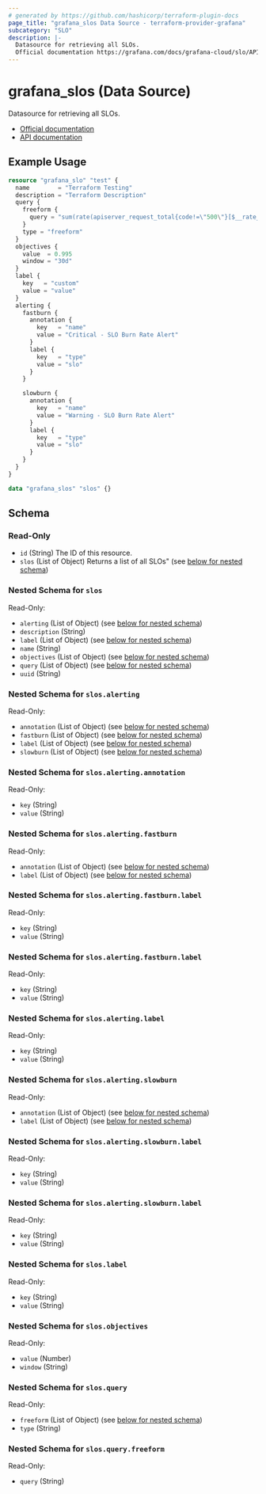 ```yaml
---
# generated by https://github.com/hashicorp/terraform-plugin-docs
page_title: "grafana_slos Data Source - terraform-provider-grafana"
subcategory: "SLO"
description: |-
  Datasource for retrieving all SLOs.
  Official documentation https://grafana.com/docs/grafana-cloud/slo/API documentation https://grafana.com/docs/grafana-cloud/slo/api/
---
```


# grafana_slos (Data Source)

Datasource for retrieving all SLOs.
		
* [Official documentation](https://grafana.com/docs/grafana-cloud/slo/)
* [API documentation](https://grafana.com/docs/grafana-cloud/slo/api/)

## Example Usage

```terraform
resource "grafana_slo" "test" {
  name        = "Terraform Testing"
  description = "Terraform Description"
  query {
    freeform {
      query = "sum(rate(apiserver_request_total{code!=\"500\"}[$__rate_interval])) / sum(rate(apiserver_request_total[$__rate_interval]))"
    }
    type = "freeform"
  }
  objectives {
    value  = 0.995
    window = "30d"
  }
  label {
    key   = "custom"
    value = "value"
  }
  alerting {
    fastburn {
      annotation {
        key   = "name"
        value = "Critical - SLO Burn Rate Alert"
      }
      label {
        key   = "type"
        value = "slo"
      }
    }

    slowburn {
      annotation {
        key   = "name"
        value = "Warning - SLO Burn Rate Alert"
      }
      label {
        key   = "type"
        value = "slo"
      }
    }
  }
}

data "grafana_slos" "slos" {}
```

<!-- schema generated by tfplugindocs -->
## Schema

### Read-Only

- `id` (String) The ID of this resource.
- `slos` (List of Object) Returns a list of all SLOs" (see [below for nested schema](#nestedatt--slos))

<a id="nestedatt--slos"></a>
### Nested Schema for `slos`

Read-Only:

- `alerting` (List of Object) (see [below for nested schema](#nestedobjatt--slos--alerting))
- `description` (String)
- `label` (List of Object) (see [below for nested schema](#nestedobjatt--slos--label))
- `name` (String)
- `objectives` (List of Object) (see [below for nested schema](#nestedobjatt--slos--objectives))
- `query` (List of Object) (see [below for nested schema](#nestedobjatt--slos--query))
- `uuid` (String)

<a id="nestedobjatt--slos--alerting"></a>
### Nested Schema for `slos.alerting`

Read-Only:

- `annotation` (List of Object) (see [below for nested schema](#nestedobjatt--slos--alerting--annotation))
- `fastburn` (List of Object) (see [below for nested schema](#nestedobjatt--slos--alerting--fastburn))
- `label` (List of Object) (see [below for nested schema](#nestedobjatt--slos--alerting--label))
- `slowburn` (List of Object) (see [below for nested schema](#nestedobjatt--slos--alerting--slowburn))

<a id="nestedobjatt--slos--alerting--annotation"></a>
### Nested Schema for `slos.alerting.annotation`

Read-Only:

- `key` (String)
- `value` (String)


<a id="nestedobjatt--slos--alerting--fastburn"></a>
### Nested Schema for `slos.alerting.fastburn`

Read-Only:

- `annotation` (List of Object) (see [below for nested schema](#nestedobjatt--slos--alerting--fastburn--annotation))
- `label` (List of Object) (see [below for nested schema](#nestedobjatt--slos--alerting--fastburn--label))

<a id="nestedobjatt--slos--alerting--fastburn--annotation"></a>
### Nested Schema for `slos.alerting.fastburn.label`

Read-Only:

- `key` (String)
- `value` (String)


<a id="nestedobjatt--slos--alerting--fastburn--label"></a>
### Nested Schema for `slos.alerting.fastburn.label`

Read-Only:

- `key` (String)
- `value` (String)



<a id="nestedobjatt--slos--alerting--label"></a>
### Nested Schema for `slos.alerting.label`

Read-Only:

- `key` (String)
- `value` (String)


<a id="nestedobjatt--slos--alerting--slowburn"></a>
### Nested Schema for `slos.alerting.slowburn`

Read-Only:

- `annotation` (List of Object) (see [below for nested schema](#nestedobjatt--slos--alerting--slowburn--annotation))
- `label` (List of Object) (see [below for nested schema](#nestedobjatt--slos--alerting--slowburn--label))

<a id="nestedobjatt--slos--alerting--slowburn--annotation"></a>
### Nested Schema for `slos.alerting.slowburn.label`

Read-Only:

- `key` (String)
- `value` (String)


<a id="nestedobjatt--slos--alerting--slowburn--label"></a>
### Nested Schema for `slos.alerting.slowburn.label`

Read-Only:

- `key` (String)
- `value` (String)




<a id="nestedobjatt--slos--label"></a>
### Nested Schema for `slos.label`

Read-Only:

- `key` (String)
- `value` (String)


<a id="nestedobjatt--slos--objectives"></a>
### Nested Schema for `slos.objectives`

Read-Only:

- `value` (Number)
- `window` (String)


<a id="nestedobjatt--slos--query"></a>
### Nested Schema for `slos.query`

Read-Only:

- `freeform` (List of Object) (see [below for nested schema](#nestedobjatt--slos--query--freeform))
- `type` (String)

<a id="nestedobjatt--slos--query--freeform"></a>
### Nested Schema for `slos.query.freeform`

Read-Only:

- `query` (String)


